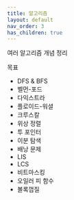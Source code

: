 ```yaml
---
title: 알고리즘
layout: default
nav_order: 3
has_children: true
---
```


여러 알고리즘 개념 정리

목표
 - DFS & BFS
 - 벨먼-포드
 - 다익스트라
 - 플로이드-워셜
 - 크루스칼
 - 위상 정렬
 - 투 포인터
 - 이분 탐색
 - 배낭 문제
 - LIS
 - LCS
 - 비트마스킹
 - 오일러 피 함수
 - 볼록껍질